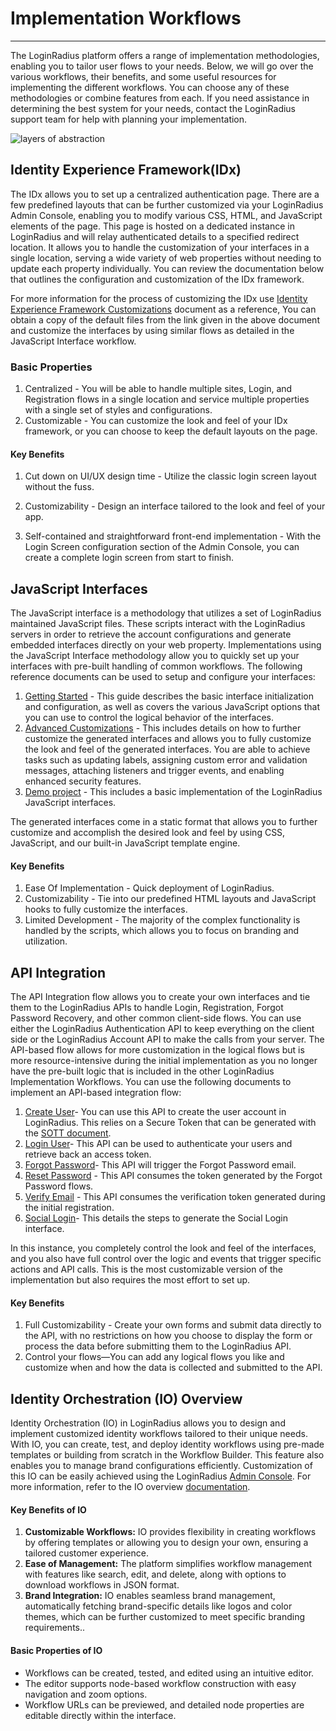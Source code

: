 # Implementation Workflows

---

The LoginRadius platform offers a range of implementation methodologies, enabling you to tailor user flows to your needs. Below, we will go over the various workflows, their benefits, and some useful resources for implementing the different workflows. You can choose any of these methodologies or combine features from each. If you need assistance in determining the best system for your needs, contact the LoginRadius support team for help with planning your implementation.


![layers of abstraction](https://apidocs.lrcontent.com/images/1_2_449312254672b186acca148.35195004.png)


## Identity Experience Framework(IDx)

The IDx allows you to set up a centralized authentication page. There are a few predefined layouts that can be further customized via your LoginRadius Admin Console, enabling you to modify various CSS, HTML, and JavaScript elements of the page. This page is hosted on a dedicated instance in LoginRadius and will relay authenticated details to a specified redirect location. It allows you to handle the customization of your interfaces in a single location, serving a wide variety of web properties without needing to update each property individually. You can review the documentation below that outlines the configuration and customization of the IDx framework.


For more information for the process of customizing the IDx use [Identity Experience Framework Customizations](https://www.loginradius.com/legacy/docs/libraries/identity-experience-framework/customization/) document as a reference, You can obtain a copy of the default files from the link given in the above document and customize the interfaces by using similar flows as detailed in the JavaScript Interface workflow.

### Basic Properties

1. Centralized - You will be able to handle multiple sites, Login, and Registration flows in a single location and service multiple properties with a single set of styles and configurations.
2. Customizable - You can customize the look and feel of your IDx framework, or you can choose to keep the default layouts on the page.

#### Key Benefits

1. Cut down on UI/UX design time - Utilize the classic login screen layout without the fuss.

2. Customizability - Design an interface tailored to the look and feel of your app.

3. Self-contained and straightforward front-end implementation - With the Login Screen configuration section of the Admin Console, you can create a complete login screen from start to finish.


## JavaScript Interfaces

The JavaScript interface is a methodology that utilizes a set of LoginRadius maintained JavaScript files. These scripts interact with the LoginRadius servers in order to retrieve the account configurations and generate embedded interfaces directly on your web property. Implementations using the JavaScript Interface methodology allow you to quickly set up your interfaces with pre-built handling of common workflows. The following reference documents can be used to setup and configure your interfaces:

1. [Getting Started](https://www.loginradius.com/legacy/docs/api/v2/user-registration/user-registration-getting-started) - This guide describes the basic interface initialization and configuration, as well as covers the various JavaScript options that you can use to control the logical behavior of the interfaces.
2. [Advanced Customizations](https://www.loginradius.com/legacy/docs/api/v2/user-registration/advanced-customization) - This includes details on how to further customize the generated interfaces and allows you to fully customize the look and feel of the generated interfaces. You are able to achieve tasks such as updating labels, assigning custom error and validation messages, attaching listeners and trigger events, and enabling enhanced security features.
3. [Demo project](https://github.com/LoginRadius/demo) - This includes a basic implementation of the LoginRadius JavaScript interfaces.

The generated interfaces come in a static format that allows you to further customize and accomplish the desired look and feel by using CSS, JavaScript, and our built-in JavaScript template engine.

#### Key Benefits

1. Ease Of Implementation - Quick deployment of LoginRadius.
2. Customizability - Tie into our predefined HTML layouts and JavaScript hooks to fully customize the interfaces.
3. Limited Development - The majority of the complex functionality is handled by the scripts, which allows you to focus on branding and utilization.

## API Integration

The API Integration flow allows you to create your own interfaces and tie them to the LoginRadius APIs to handle Login, Registration, Forgot Password Recovery, and other common client-side flows. You can use either the LoginRadius Authentication API to keep everything on the client side or the LoginRadius Account API to make the calls from your server. The API-based flow allows for more customization in the logical flows but is more resource-intensive during the initial implementation as you no longer have the pre-built logic that is included in the other LoginRadius Implementation Workflows. You can use the following documents to implement an API-based integration flow:

1. [Create User](https://www.loginradius.com/legacy/docs/api/v2/user-registration/auth-user-registration-by-email)- You can use this API to create the user account in LoginRadius. This relies on a Secure Token that can be generated with the [SOTT document](https://www.loginradius.com/legacy/docs/api/v2/user-registration/sott).
1. [Login User](https://www.loginradius.com/legacy/docs/api/v2/user-registration/auth-login-by-email)- This API can be used to authenticate your users and retrieve back an access token.
1. [Forgot Password](https://www.loginradius.com/legacy/docs/api/v2/user-registration/auth-forgot-password)- This API will trigger the Forgot Password email.
1. [Reset Password](https://www.loginradius.com/legacy/docs/api/v2/user-registration/auth-reset-password-by-reset-token) - This API consumes the token generated by the Forgot Password flows.
1. [Verify Email](https://www.loginradius.com/legacy/docs/api/v2/user-registration/auth-verify-email) - This API consumes the verification token generated during the initial registration.
1. [Social Login](https://www.loginradius.com/legacy/docs/api/v2/customer-identity-api/social-login/social-sharing/advanced-customization)- This details the steps to generate the Social Login interface.

In this instance, you completely control the look and feel of the interfaces, and you also have full control over the logic and events that trigger specific actions and API calls. This is the most customizable version of the implementation but also requires the most effort to set up.

#### Key Benefits

1. Full Customizability - Create your own forms and submit data directly to the API, with no restrictions on how you choose to display the form or process the data before submitting them to the LoginRadius API.
2. Control your flows—You can add any logical flows you like and customize when and how the data is collected and submitted to the API.


## Identity Orchestration (IO) Overview

Identity Orchestration (IO) in LoginRadius allows you to design and implement customized identity workflows tailored to their unique needs. With IO, you can create, test, and deploy identity workflows using pre-made templates or building from scratch in the Workflow Builder. This feature also enables you to manage brand configurations efficiently. Customization of this IO can be easily achieved using the LoginRadius [Admin Console](https://adminconsole.loginradius.com/deployment/identity-orchestration/workflows). For more information, refer to the IO overview [documentation](https://www.loginradius.com/legacy/docs/libraries/identity-orchestration/overview/).


#### Key Benefits of IO

1. **Customizable Workflows:** IO provides flexibility in creating workflows by offering templates or allowing you to design your own, ensuring a tailored customer experience.
2. **Ease of Management:** The platform simplifies workflow management with features like search, edit, and delete, along with options to download workflows in JSON format.
3. **Brand Integration:** IO enables seamless brand management, automatically fetching brand-specific details like logos and color themes, which can be further customized to meet specific branding requirements..

#### Basic Properties of IO

- Workflows can be created, tested, and edited using an intuitive editor.
- The editor supports node-based workflow construction with easy navigation and zoom options.
- Workflow URLs can be previewed, and detailed node properties are editable directly within the interface.
